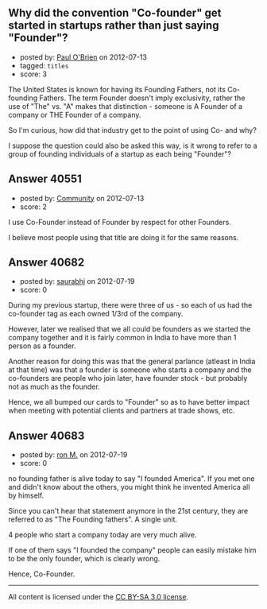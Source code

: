 ## Why did the convention "Co-founder" get started in startups rather than just saying "Founder"?

- posted by: [Paul O'Brien](https://stackexchange.com/users/-1/759-paul-o-brien) on 2012-07-13
- tagged: `titles`
- score: 3

The United States is known for having its Founding Fathers, not its Co-founding Fathers.  The term Founder doesn't imply exclusivity, rather the use of "The" vs. "A" makes that distinction - someone is A Founder of a company or THE Founder of a company.

So I'm curious, how did that industry get to the point of using Co- and why?  

I suppose the question could also be asked this way, is it wrong to refer to a group of founding individuals of a startup as each being "Founder"?


## Answer 40551

- posted by: [Community](https://stackexchange.com/users/-1/-1-community) on 2012-07-13
- score: 2

I use Co-Founder instead of Founder by respect for other Founders.

I believe most people using that title are doing it for the same reasons.



## Answer 40682

- posted by: [saurabhj](https://stackexchange.com/users/-1/17589-saurabhj) on 2012-07-19
- score: 0

During my previous startup, there were three of us - so each of us had the co-founder tag as each owned 1/3rd of the company.

However, later we realised that we all could be founders as we started the company together and it is fairly common in India to have more than 1 person as a founder.

Another reason for doing this was that the general parlance (atleast in India at that time) was that a founder is someone who starts a company and the co-founders are people who join later, have founder stock - but probably not as much as the founder.

Hence, we all bumped our cards to "Founder" so as to have better impact when meeting with potential clients and partners at trade shows, etc.


## Answer 40683

- posted by: [ron M.](https://stackexchange.com/users/-1/2122-ron-m) on 2012-07-19
- score: 0

no founding father is alive today to say "I founded America". If you met one and didn't know about the others, you might think he invented America all by himself.

Since you can't hear that statement anymore in the 21st century, they are referred to as "The Founding fathers". A single unit.

4 people who start a company today are very much alive.

If one of them says "I founded the company" people can easily mistake him to be the only founder, which is clearly wrong.

Hence, Co-Founder.




---

All content is licensed under the [CC BY-SA 3.0 license](https://creativecommons.org/licenses/by-sa/3.0/).
